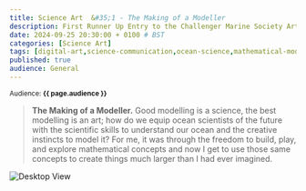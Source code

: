```yaml
---
title: Science Art  &#35;1 - The Making of a Modeller
description: First Runner Up Entry to the Challenger Marine Society Art and Photograph Competition 2024.
date: 2024-09-25 20:30:00 + 0100 # BST
categories: [Science Art]
tags: [digital-art,science-communication,ocean-science,mathematical-modelling]
published: true
audience: General
---
```

<small>Audience: <b>{{ page.audience }}</b></small>

> **The Making of a Modeller.** Good modelling is a science, the best modelling is an art; how do we equip ocean scientists of the future with the scientific skills to understand our ocean and the creative instincts to model it? For me, it was through the freedom to build, play, and explore mathematical concepts and now I get to use those same concepts to create things much larger than I had ever imagined.



![Desktop View](/assets/img/Challenger_Marine_Society_Art_Competition.PNG)
